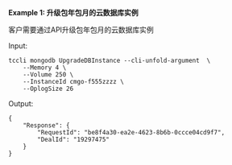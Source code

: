 **Example 1: 升级包年包月的云数据库实例**

客户需要通过API升级包年包月的云数据库实例

Input: 

```
tccli mongodb UpgradeDBInstance --cli-unfold-argument  \
    --Memory 4 \
    --Volume 250 \
    --InstanceId cmgo-f555zzzz \
    --OplogSize 26
```

Output: 
```
{
    "Response": {
        "RequestId": "be8f4a30-ea2e-4623-8b6b-0ccce04cd9f7",
        "DealId": "19297475"
    }
}
```

